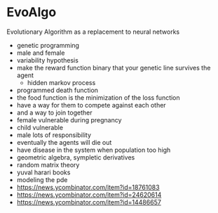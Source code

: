 # EvoAlgo
Evolutionary Algorithm as a replacement to neural networks

- genetic programming
- male and female 
- variability hypothesis
- make the reward function binary that your genetic line survives the agent
    - hidden markov process
- programmed death function
- the food function is the minimization of the loss function
- have a way for them to compete against each other
- and a way to join together
- female vulnerable during pregnancy
- child vulnerable
- male lots of responsibility
- eventually the agents will die out
- have disease in the system when population too high
- geometric algebra, sympletic derivatives
- random matrix theory
- yuval harari books
- modeling the pde
- https://news.ycombinator.com/item?id=18761083 
- https://news.ycombinator.com/item?id=24620614
- https://news.ycombinator.com/item?id=14486657
